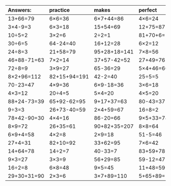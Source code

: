 | Answers: | practice | makes | perfect | ! |
| :--- | :--- | :--- | :--- | :--- |
| 13+66=79 | 6×6=36 | 6×7+44=86 | 4×6=24 | 32÷4=8 | 
| 3×4-9=3 | 6×3=18 | 15+54=69 | 12+75=87 | 19+29=48 | 
| 10÷5=2 | 3×2=6 | 2÷2=1 | 81+70+6=157 | 66+26+99=191 | 
| 30÷6=5 | 64-24=40 | 16+12=28 | 6×2=12 | 5×8=40 | 
| 24÷8=3 | 21+58=79 | 95+28+18=141 | 7×8=56 | 52+27=79 | 
| 46+88-71=63 | 7×2=14 | 37+57-42=52 | 27+49=76 | 9×6=54 | 
| 72÷8=9 | 3×9=27 | 65-36=29 | 5×4+46=66 | 12+49-61=0 | 
| 8×2+96=112 | 82+15+94=191 | 42-2=40 | 25÷5=5 | 40+89+53=182 | 
| 70-23=47 | 4×9=36 | 6×9-18=36 | 3×6=18 | 48÷8=6 | 
| 4×3=12 | 20÷4=5 | 5×4=20 | 4×5=20 | 23-8=15 | 
| 88+24-73=39 | 65+92-62=95 | 9+17+37=63 | 80-43=37 | 9+30=39 | 
| 9÷3=3 | 26+73-40=59 | 2×4+59=67 | 16÷8=2 | 24+89-4=109 | 
| 78+42-90=30 | 4×4=16 | 86-20=66 | 9×5+33=78 | 6×7=42 | 
| 8×9=72 | 26+35=61 | 90+82+35=207 | 8×8=64 | 7×4-19=9 | 
| 6×9+4=58 | 4×2=8 | 2×9=18 | 51-5=46 | 8×3=24 | 
| 27+4=31 | 82+10=92 | 33+62=95 | 7×6=42 | 25+57=82 | 
| 14+64=78 | 14÷2=7 | 40-33=7 | 83+59+78=220 | 6×4=24 | 
| 9×3=27 | 3×3=9 | 56+29=85 | 59-12=47 | 58+42-65=35 | 
| 16÷2=8 | 6×8=48 | 9×5=45 | 11+48=59 | 5×4+53=73 | 
| 29+30+31=90 | 2×3=6 | 3×7+89=110 | 5+65+89=159 | 5×8-34=6 | 

